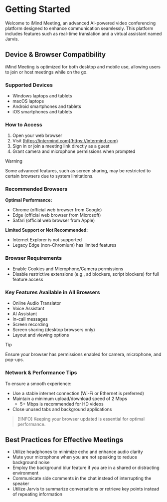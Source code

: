 # Getting Started <Badge type="warning" text="beta" />

Welcome to iMind Meeting, an advanced AI-powered video conferencing platform designed to enhance communication seamlessly. This platform includes features such as real-time translation and a virtual assistant named Jarvis.

## Device & Browser Compatibility

iMind Meeting is optimized for both desktop and mobile use, allowing users to join or host meetings while on the go.

### Supported Devices

- Windows laptops and tablets
- macOS laptops
- Android smartphones and tablets
- iOS smartphones and tablets

### How to Access

1. Open your web browser
2. Visit [https://intermind.com](https://intermind.com)
3. Sign in or join a meeting link directly as a guest
4. Grant camera and microphone permissions when prompted

> [!WARNING]
> Some advanced features, such as screen sharing, may be restricted to certain browsers due to system limitations.

### Recommended Browsers

**Optimal Performance:**

- Chrome (official web browser from Google)
- Edge (official web browser from Microsoft)
- Safari (official web browser from Apple)

**Limited Support or Not Recommended:**

- Internet Explorer is not supported
- Legacy Edge (non-Chromium) has limited features

### Browser Requirements

- Enable Cookies and Microphone/Camera permissions
- Disable restrictive extensions (e.g., ad blockers, script blockers) for full feature access

### Key Features Available in All Browsers

- Online Audio Translator
- Voice Assistant
- AI Assistant
- In-call messages
- Screen recording
- Screen sharing (desktop browsers only)
- Layout and viewing options

> [!TIP]
> Ensure your browser has permissions enabled for camera, microphone, and pop-ups.

### Network & Performance Tips

To ensure a smooth experience:

- Use a stable internet connection (Wi-Fi or Ethernet is preferred)
- Maintain a minimum upload/download speed of 2 Mbps
  - 5+ Mbps is recommended for HD videos
- Close unused tabs and background applications

> [!INFO]
> Keeping your browser updated is essential for optimal performance.

## Best Practices for Effective Meetings

- Utilize headphones to minimize echo and enhance audio clarity
- Mute your microphone when you are not speaking to reduce background noise
- Employ the background blur feature if you are in a shared or distracting environment
- Communicate side comments in the chat instead of interrupting the speaker
- Utilize Jarvis to summarize conversations or retrieve key points instead of repeating information
